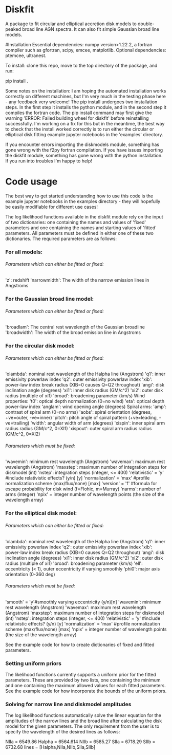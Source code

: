 # Diskfit

A package to fit circular and elliptical accretion disk models to double-peaked broad line AGN spectra. It can also fit simple Gaussian broad line models.  

#Installation
Essential dependencies: numpy version>1.22.2, a fortran compiler such as gfortran, scipy, emcee, matplotlib. Optional dependencies: ptemcee, ultranest. 

To install: clone this repo, move to the top directory of the package, and run:

pip install .

Some notes on the installation:
	I am hoping the automated installation works correctly on different machines, but I'm very much in the testing phase here - any feedback very welcome!
	The pip install undergoes two installation steps. In the first step it installs the python module, and in the second step it compiles the fortran code. The pip install command may first give the warning 'ERROR: Failed building wheel for diskfit' before reinstalling successfully. I'm working on a fix for this but in the meantime, the best way to check that the install worked correctly is to run either the circular or elliptical disk fitting example jupyter notebooks in the 'examples' directory. 

If you encounter errors importing the diskmodels module, something has gone wrong with the f2py fortran compilation. If you have issues importing the diskfit module, something has gone wrong with the python installation. If you run into troubles I'm happy to help!

# Code usage
The best way to get started understanding how to use this code is the example jupyter notebooks in the examples directory - they will hopefully be easily modifiable for different use cases!

The log likelihood functions available in the diskfit module rely on the input of two dictionaries: one containing the names and values of 'fixed' parameters and one containing the names and starting values of 'fitted' parameters. All parameters must be defined in either one of these two dictionaries. The required parameters are as follows:

### For all models:
###### Parameters which can either be fitted or fixed:
'z': redshift
'narrowmidth': The width of the narrow emission lines in Angstroms

### For the Gaussian broad line model:
###### Parameters which can either be fitted or fixed:
'broadlam': The central rest wavelength of the Gaussian broadline
'broadwidth': The width of the broad emission line in Angstroms

### For the circular disk model:
###### Parameters which can either be fitted or fixed:
'olambda': nominal rest wavelength of the Halpha line (Angstrom)
'q1': inner emissivity powerlaw index
'q2': outer emissivity powerlaw index
'xib': power-law index break radius (XIB=0 causes Q=Q2 throughout)
'angi': disk inclination angle (degrees)
'xi1': inner disk radius (GM/c^2)
'xi2': outer disk radius (multiple of xi1)
'broad': broadening parameter (km/s)
Wind properties:
't0': optical depth normalization (0=no wind)
'eta': optical depth power-law index
'anglam': wind opening angle (degrees)
Spiral arms:
'amp': contrast of spiral arm (0=no arms)
'aobs': spiral orientation (degrees, +ve=outer, -ve=inner)
'pitch': pitch angle of spiral pattern (+ve=leading, -ve=trailing)
'width': angular width of arm (degrees)
'xispin': inner spiral arm radius radius (GM/c^2, 0=XI1)
'xispout': outer spiral arm radius radius (GM/c^2, 0=XI2)

###### Parameters which must be fixed:
'wavemin': minimum rest wavelength (Angstrom)
'wavemax': maximum rest wavelength (Angstrom)
'maxstep': maximum number of integration steps for diskmodel (int)
'nstep': integration steps (integer, <= 400)
'relativistic' = 'y' #include relativistic effects? (y/n) [y]
'normalization' = 'max' #profile normalization scheme (max/flux/none) [max]
'version' = 'f' #formula for escape probability for disk wind (f=Flohic, m=Murray)
'narms': number of arms (integer)
'npix' = integer number of wavelength points (the size of the wavelength array)

### For the elliptical disk model:
###### Parameters which can either be fitted or fixed:
'olambda': nominal rest wavelength of the Halpha line (Angstrom)
'q1': inner emissivity powerlaw index
'q2': outer emissivity powerlaw index
'xib': power-law index break radius (XIB=0 causes Q=Q2 throughout)
'angi': disk inclination angle (degrees)
'xi1': inner disk radius (GM/c^2)
'xi2': outer disk radius (multiple of xi1)
'broad': broadening parameter (km/s)
'ell': eccentricity (< 1), outer eccentricity if varying smoothly
'phi0': major axis orientation (0-360 deg)

###### Parameters which must be fixed:
'smooth' = 'y'#smoothly varying eccentricity (y/n)[n] 
'wavemin': minimum rest wavelength (Angstrom)
'wavemax': maximum rest wavelength (Angstrom)
'maxstep': maximum number of integration steps for diskmodel (int)
'nstep': integration steps (integer, <= 400)
'relativistic' = 'y' #include relativistic effects? (y/n) [y]
'normalization' = 'max' #profile normalization scheme (max/flux/none) [max]
'npix' = integer number of wavelength points (the size of the wavelength array)

See the example code for how to create dictionaries of fixed and fitted parameters.
### Setting uniform priors
The likelihood functions currently supports a uniform prior for the fitted parameters. These are provided by two lists, one containing the minimum and one containing the maximum allowed values for each fitted parameters. See the example code for how incorporate the bounds of the uniform priors. 

### Solving for narrow line and diskmodel amplitudes
 
The log likelihood functions automatically solve the linear equation for the amplitudes of the narrow lines and the broad line after calculating the disk model for the given parameters. The only requirement from the user is to specify the wavelength of the desired lines as follows:

NIIa = 6549.86
Halpha = 6564.614
NIIb = 6585.27
SIIa = 6718.29
SIIb = 6732.68
lines = [Halpha,NIIa,NIIb,SIIa,SIIb]



